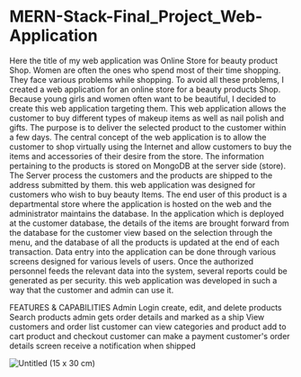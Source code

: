 # MERN-Stack-Final_Project_Web-Application
 Here the title of my web application was Online Store for beauty product Shop. Women are often the ones who spend most of their time shopping. They face various problems while shopping. To avoid all these problems, I created a web application for an online store for a beauty products Shop. Because young girls and women often want to be beautiful, I decided to create this web application targeting them. This web application allows the customer to buy different types of makeup items as well as nail polish and gifts. The purpose is to deliver the selected product to the customer within a few days.
The central concept of the web application is to allow the customer to shop virtually using the Internet and allow customers to buy the items and accessories of their desire from the store. The information pertaining to the products is stored on MongoDB at the server side (store). The Server process the customers and the products are shipped to the address submitted by them. this web application was designed for customers who wish to buy beauty Items. 
The end user of this product is a departmental store where the application is hosted on the web and the administrator maintains the database. In the application which is deployed at the customer database, the details of the items are brought forward from the database for the customer view based on the selection through the menu, and the database of all the products is updated at the end of each transaction. Data entry into the application can be done through various screens designed for various levels of users. Once the authorized personnel feeds the relevant data into the system, several reports could be generated as per security.
this web application was developed in such a way that the customer and admin can use it.

FEATURES & CAPABILITIES
      Admin Login
      create, edit, and delete products
      Search products
      admin gets order details and marked as a ship
      View customers and  order list
      customer can view categories and product
      add to cart product and checkout
      customer  can make a payment 
      customer's order details screen 
      receive a notification when shipped

  ![Untitled (15 x 30 cm)](https://github.com/dnidimaneesha/MERN-Stack-Final_Project_Web-Application/assets/84219532/18fa48b2-6f29-46ed-887d-d6c7101d529a)


